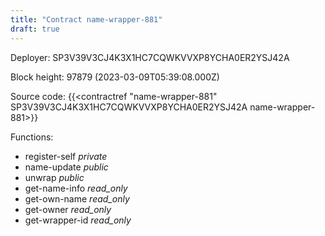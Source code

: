 ```yaml
---
title: "Contract name-wrapper-881"
draft: true
---
```

Deployer: SP3V39V3CJ4K3X1HC7CQWKVVXP8YCHA0ER2YSJ42A


 



Block height: 97879 (2023-03-09T05:39:08.000Z)

Source code: {{<contractref "name-wrapper-881" SP3V39V3CJ4K3X1HC7CQWKVVXP8YCHA0ER2YSJ42A name-wrapper-881>}}

Functions:

* register-self _private_
* name-update _public_
* unwrap _public_
* get-name-info _read_only_
* get-own-name _read_only_
* get-owner _read_only_
* get-wrapper-id _read_only_
